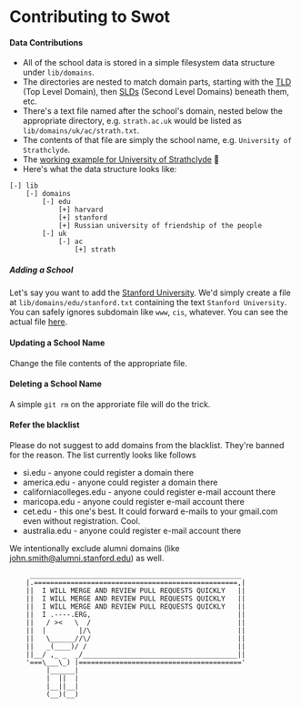 # Contributing to Swot

#### Data Contributions

* All of the school data is stored in a simple filesystem data structure under `lib/domains`.
* The directories are nested to match domain parts, starting with the [TLD](http://en.wikipedia.org/wiki/Top-level_domain) (Top Level Domain), then [SLDs](http://en.wikipedia.org/wiki/Second-level_domain) (Second Level Domains) beneath them, etc.
* There's a text file named after the school's domain, nested below the appropriate directory, e.g. `strath.ac.uk` would be listed as `lib/domains/uk/ac/strath.txt`.
* The contents of that file are simply the school name, e.g. `University of Strathclyde`.
* The [working example for University of Strathclyde](https://github.com/leereilly/swot/blob/master/lib/domains/uk/ac/strath.txt) :eyes:
* Here's what the data structure looks like:

```
[-] lib
    [-] domains
        [-] edu
            [+] harvard
            [+] stanford
            [+] Russian university of friendship of the people
        [-] uk
            [-] ac
                [+] strath
```

##### Adding a School

Let's say you want to add the [Stanford University](http://www.stanford.edu/). We'd simply create a file at `lib/domains/edu/stanford.txt` containing the text `Stanford University`. You can safely ignores subdomain like `www`, `cis`, whatever. You can see the actual file [here](https://github.com/leereilly/swot/blob/master/lib/domains/edu/stanford.txt).

#### Updating a School Name

Change the file contents of the appropriate file.

#### Deleting a School Name

A simple `git rm` on the approriate file will do the trick.

#### Refer the blacklist
Please do not suggest to add domains from the blacklist. They're banned for the reason. The list currently looks like follows
* si.edu - anyone could register a domain there
* america.edu - anyone could register a domain there
* californiacolleges.edu - anyone could register e-mail account there
* maricopa.edu - anyone could register e-mail account there
* cet.edu - this one's best. It could forward e-mails to your gmail.com even without registration. Cool.
* australia.edu - anyone could register e-mail account there

We intentionally exclude alumni domains (like john.smith@alumni.stanford.edu) as well.

```
     ____________________________________________________
    |.==================================================,|
    ||  I WILL MERGE AND REVIEW PULL REQUESTS QUICKLY   ||
    ||  I WILL MERGE AND REVIEW PULL REQUESTS QUICKLY   ||
    ||  I WILL MERGE AND REVIEW PULL REQUESTS QUICKLY   ||
    ||  I .----.ERG,                                    ||
    ||   / ><   \  /                                    ||
    ||  |        |/\                                    ||
    ||   \______//\/                                    ||
    ||   _(____)/ /                                     ||
    ||__/ ,_ _  _/______________________________________||
    '===\___\_) |========================================'
         |______|
         |  ||  |
         |__||__|
         (__)(__)
```
